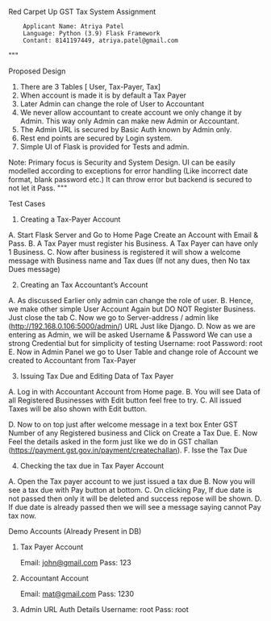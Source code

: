 
Red Carpet Up 
GST Tax System Assignment


		Applicant Name: Atriya Patel
		Language: Python (3.9) Flask Framework
		Contant: 8141197449, atriya.patel@gmail.com

"""

Proposed Design

1.	There are 3 Tables [ User, Tax-Payer, Tax]
2.	When account is made it is by default a Tax Payer
3.	Later Admin can change the role of User to Accountant 
4.	We never allow accountant to create account we only change it by Admin. This way only Admin can make new Admin or Accountant.
5.	The Admin URL is secured by Basic Auth known by Admin only.
6.	Rest end points are secured by Login system.
7.	Simple UI of Flask is provided for Tests and admin.

Note: Primary focus is Security and System Design. UI can be easily modelled according to exceptions for error handling (Like incorrect date format, blank password etc.) It can throw error but backend is secured to not let it Pass.
"""

Test Cases

1.	Creating a Tax-Payer Account

A.	Start Flask Server and Go to Home Page Create an Account with Email & Pass.
B.	A Tax Payer must register his Business. A Tax Payer can have only 1 Business.
C.	Now after business is registered it will show a welcome message with Business name and Tax dues (If not any dues, then No tax Dues message)

2.	Creating an Tax Accountant’s Account 

A.	As discussed Earlier only admin can change the role of user.
B.	Hence, we make other simple User Account Again but DO NOT Register Business. Just close the tab
C.	Now we go to Server-address / admin like (http://192.168.0.106:5000/admin/) URL Just like Django.
D.	 Now as we are entering as Admin, we will be asked Username & Password We can use a strong Credential but for simplicity of testing 
				Username: root 
				Password: root
E.	Now in Admin Panel we go to User Table and change role of Account we created to Accountant from Tax-Payer

3.	Issuing Tax Due and Editing Data of Tax Payer

A.	Log in with Accountant Account from Home page.
B.	You will see Data of all Registered Businesses with Edit button feel free to try.
C.	All issued Taxes will be also shown with Edit button.

D.	Now to on top just after welcome message in a text box Enter GST Number of any Registered business and Click on Create a Tax Due.
E.	Now Feel the details asked in the form just like we do in GST challan (https://payment.gst.gov.in/payment/createchallan).
F.	Isse the Tax Due



4.	Checking the tax due in Tax Payer Account 

A.	Open the Tax payer account to we just issued a tax due 
B.	Now you will see a tax due with Pay button at bottom. 
C.	On clicking Pay, If due date is not passed then only it will be deleted and success repose will be shown.
D.	If due date is already passed then we will see a message saying cannot Pay tax now.


Demo Accounts (Already Present in DB)

1.	Tax Payer Account  

	Email:  john@gmail.com
	Pass:  123

2.	Accountant Account 

	Email: mat@gmail.com
	Pass:  1230

3.	Admin URL Auth Details 
		Username:  root
		Pass:  	 root 





